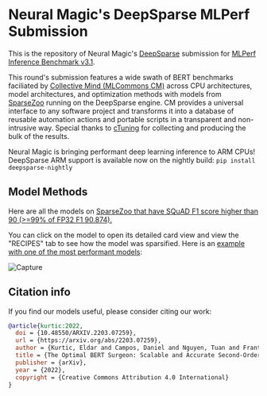 # Neural Magic's DeepSparse MLPerf Submission

This is the repository of Neural Magic's [DeepSparse](https://github.com/neuralmagic/deepsparse) submission for [MLPerf Inference Benchmark v3.1](https://www.mlperf.org/inference-overview/).

This round's submission features a wide swath of BERT benchmarks faciliated by [Collective Mind (MLCommons CM)](https://github.com/mlcommons/ck/tree/master/cm-mlops) across CPU architectures, model architectures, and optimization methods with models from [SparseZoo](https://sparsezoo.neuralmagic.com/) running on the DeepSparse engine. CM provides a universal interface to any software project and transforms it into a database of reusable automation actions and portable scripts in a transparent and non-intrusive way. Special thanks to [cTuning](https://github.com/mlcommons/ck/blob/master/docs/taskforce.md) for collecting and producing the bulk of the results.

Neural Magic is bringing performant deep learning inference to ARM CPUs! DeepSparse ARM support is available now on the nightly build: `pip install deepsparse-nightly`


## Model Methods

Here are all the models on [SparseZoo that have SQuAD F1 score higher than 90 (>=99% of FP32 F1 90.874).](https://sparsezoo.neuralmagic.com/?useCase=question_answering&datasets=squad&ungrouped=true&sort=Throughput%3Adesc&accuracy=90.012%2C94.62)

You can click on the model to open its detailed card view and view the "RECIPES" tab to see how the model was sparsified. Here is an [example with one of the most performant models](https://sparsezoo.neuralmagic.com/models/mobilebert-squad_wikipedia_bookcorpus-14layer_pruned50.4block_quantized?hardware=deepsparse-c6i.12xlarge&comparison=mobilebert-squad_wikipedia_bookcorpus-base&tab=3): 

![Capture](https://github.com/mgoin/mlperf_inference_submissions_v3.1/assets/3195154/04b1bc5d-c669-45f6-910f-a09a85ebad90)

## Citation info
If you find our models useful, please consider citing our work:
```bibtex
@article{kurtic:2022,
  doi = {10.48550/ARXIV.2203.07259},
  url = {https://arxiv.org/abs/2203.07259},
  author = {Kurtic, Eldar and Campos, Daniel and Nguyen, Tuan and Frantar, Elias and Kurtz, Mark and Fineran, Benjamin and Goin, Michael and Alistarh, Dan},
  title = {The Optimal BERT Surgeon: Scalable and Accurate Second-Order Pruning for Large Language Models},
  publisher = {arXiv},
  year = {2022},
  copyright = {Creative Commons Attribution 4.0 International}
}
```
